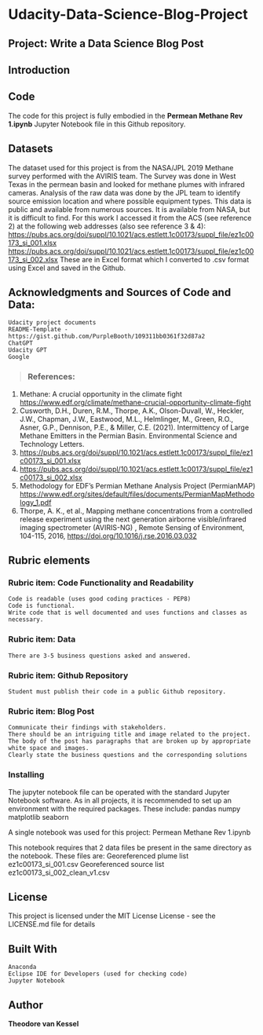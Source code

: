 # Udacity-Data-Science-Blog-Project
## <p>Project: Write a Data Science Blog Post 
## Introduction 
## Code

The code for this project is fully embodied in the **Permean Methane Rev 1.ipynb** Jupyter Notebook file
in this Github repository.

## Datasets

The dataset used for this project is from the NASA/JPL 2019 Methane survey performed with the AVIRIS team.
The Survey was done in West Texas in the permean basin and looked for methane plumes with infrared cameras.
Analysis of the raw data was done by the JPL team to identify source emission location and where possible equipment
types.
This data is public and available from numerous sources. 
It is available from NASA, but it is difficult to find. For this work I accessed it from the ACS
(see reference 2) at the following web addresses (also see reference 3 & 4):
	https://pubs.acs.org/doi/suppl/10.1021/acs.estlett.1c00173/suppl_file/ez1c00173_si_001.xlsx
	https://pubs.acs.org/doi/suppl/10.1021/acs.estlett.1c00173/suppl_file/ez1c00173_si_002.xlsx
 These are in Excel format which I converted to .csv format using Excel and saved in the Github.

 
## Acknowledgments and Sources of Code and Data:

	Udacity project documents 
	README-Template - https://gist.github.com/PurpleBooth/109311bb0361f32d87a2
	ChatGPT
	Udacity GPT
	Google
>### References: 
  1. Methane: A crucial opportunity in the climate fight https://www.edf.org/climate/methane-crucial-opportunity-climate-fight
  2. Cusworth, D.H., Duren, R.M., Thorpe, A.K., Olson-Duvall, W., Heckler, J.W., Chapman, J.W., Eastwood, M.L., Helmlinger, M., Green, R.O., Asner, G.P., Dennison, P.E., & Miller, C.E. (2021). Intermittency of Large Methane Emitters in the Permian Basin. Environmental Science and Technology Letters.
  3. https://pubs.acs.org/doi/suppl/10.1021/acs.estlett.1c00173/suppl_file/ez1c00173_si_001.xlsx
  4. https://pubs.acs.org/doi/suppl/10.1021/acs.estlett.1c00173/suppl_file/ez1c00173_si_002.xlsx
  5. Methodology for EDF’s Permian Methane Analysis Project (PermianMAP) https://www.edf.org/sites/default/files/documents/PermianMapMethodology_1.pdf
  6. Thorpe, A. K., et al., Mapping methane concentrations from a controlled release experiment using the next generation airborne visible/infrared imaging spectrometer (AVIRIS-NG) , Remote Sensing of Environment, 104-115, 2016, https://doi.org/10.1016/j.rse.2016.03.032




## Rubric elements

### Rubric item: Code Functionality and Readability
	Code is readable (uses good coding practices - PEP8)
	Code is functional.
	Write code that is well documented and uses functions and classes as necessary.
 
### Rubric item: Data
	There are 3-5 business questions asked and answered.
 
### Rubric item: Github Repository
	Student must publish their code in a public Github repository.
 
### Rubric item: Blog Post
	Communicate their findings with stakeholders.
	There should be an intriguing title and image related to the project.
	The body of the post has paragraphs that are broken up by appropriate white space and images.
	Clearly state the business questions and the corresponding solutions

### Installing
The jupyter notebook file can be operated with the standard Jupyter Notebook software.
As in all projects, it is recommended to set up an environment with the required packages. These include:
	pandas
	numpy
	matplotlib
	seaborn
 
A single notebook was used for this project: 
	Permean Methane Rev 1.ipynb
 
This notebook requires that 2 data files be present in the same directory as the notebook.
These files are:
	Georeferenced plume list ez1c00173_si_001.csv
	Georeferenced source list ez1c00173_si_002_clean_v1.csv
 
## License
This project is licensed under the MIT License  License - see the LICENSE.md file for details

## Built With
	Anaconda
	Eclipse IDE for Developers (used for checking code)
	Jupyter Notebook
## Author
**Theodore van Kessel** 
 



